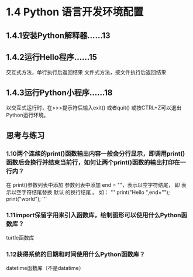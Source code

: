 # 1.4 Python 语言开发环境配置

## 1.4.1安装Python解释器……13

## 1.4.2运行Hello程序……15
交互式方法，单行执行后返回结果
文件式方法，按文件执行后返回结果
## 1.4.3运行Python小程序……18

以交互式运行时，在>>>提示符后输入exit() 或者quit() 或按CTRL+Z可以退出Python运行环境。

## 思考与练习
### 1.10两个连续的print()函数输出内容一般会分行显示，即调用print()函数后会换行并结束当前行，如何让两个print()函数的输出打印在一行内？
在 print()参数列表中添加 参数列表中添加 end = ""，表示以空字符结尾， 即 表示以空字符结尾替换 默认 的换行结尾 。
如：
'''
print("Hello ",end="");
print("world");
'''

### 1.11import保留字用来引入函数库，绘制图形可以使用什么Python函数库？
turtle函数库

### 1.12获得系统的日期和时间使用什么Python函数库？
datetime函数库（不是datatime）
